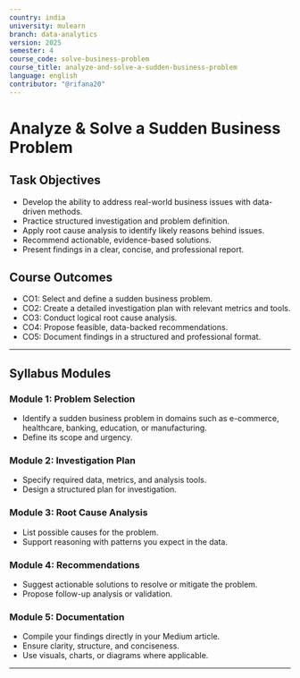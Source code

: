 ```yaml
---
country: india
university: mulearn
branch: data-analytics
version: 2025
semester: 4
course_code: solve-business-problem 
course_title: analyze-and-solve-a-sudden-business-problem
language: english
contributor: "@rifana20"
---
```


# Analyze & Solve a Sudden Business Problem

## Task Objectives

* Develop the ability to address real-world business issues with data-driven methods.
* Practice structured investigation and problem definition.
* Apply root cause analysis to identify likely reasons behind issues.
* Recommend actionable, evidence-based solutions.
* Present findings in a clear, concise, and professional report.

## Course Outcomes

* CO1: Select and define a sudden business problem.
* CO2: Create a detailed investigation plan with relevant metrics and tools.
* CO3: Conduct logical root cause analysis.
* CO4: Propose feasible, data-backed recommendations.
* CO5: Document findings in a structured and professional format.

---

## Syllabus Modules

### Module 1: Problem Selection
* Identify a sudden business problem in domains such as e-commerce, healthcare, banking, education, or manufacturing.
* Define its scope and urgency.

### Module 2: Investigation Plan
* Specify required data, metrics, and analysis tools.
* Design a structured plan for investigation.

### Module 3: Root Cause Analysis
* List possible causes for the problem.
* Support reasoning with patterns you expect in the data.

### Module 4: Recommendations
* Suggest actionable solutions to resolve or mitigate the problem.
* Propose follow-up analysis or validation.

### Module 5: Documentation
* Compile your findings directly in your Medium article.
* Ensure clarity, structure, and conciseness.
* Use visuals, charts, or diagrams where applicable.

---
